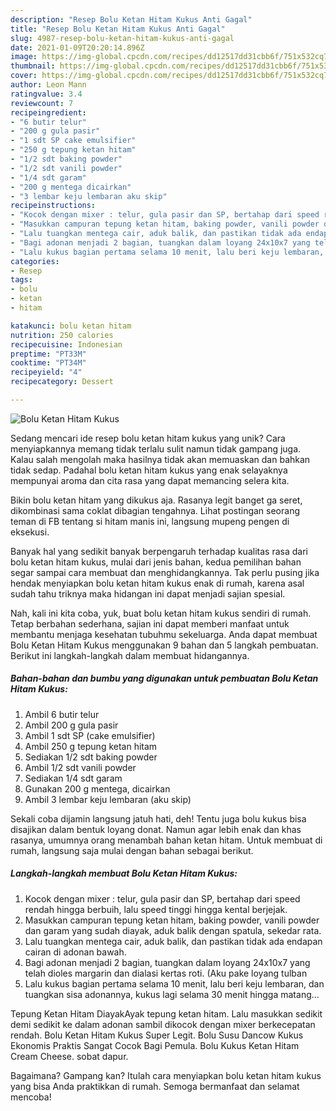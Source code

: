 ```yaml
---
description: "Resep Bolu Ketan Hitam Kukus Anti Gagal"
title: "Resep Bolu Ketan Hitam Kukus Anti Gagal"
slug: 4987-resep-bolu-ketan-hitam-kukus-anti-gagal
date: 2021-01-09T20:20:14.896Z
image: https://img-global.cpcdn.com/recipes/dd12517dd31cbb6f/751x532cq70/bolu-ketan-hitam-kukus-foto-resep-utama.jpg
thumbnail: https://img-global.cpcdn.com/recipes/dd12517dd31cbb6f/751x532cq70/bolu-ketan-hitam-kukus-foto-resep-utama.jpg
cover: https://img-global.cpcdn.com/recipes/dd12517dd31cbb6f/751x532cq70/bolu-ketan-hitam-kukus-foto-resep-utama.jpg
author: Leon Mann
ratingvalue: 3.4
reviewcount: 7
recipeingredient:
- "6 butir telur"
- "200 g gula pasir"
- "1 sdt SP cake emulsifier"
- "250 g tepung ketan hitam"
- "1/2 sdt baking powder"
- "1/2 sdt vanili powder"
- "1/4 sdt garam"
- "200 g mentega dicairkan"
- "3 lembar keju lembaran aku skip"
recipeinstructions:
- "Kocok dengan mixer : telur, gula pasir dan SP, bertahap dari speed rendah hingga berbuih, lalu speed tinggi hingga kental berjejak."
- "Masukkan campuran tepung ketan hitam, baking powder, vanili powder dan garam yang sudah diayak, aduk balik dengan spatula, sekedar rata."
- "Lalu tuangkan mentega cair, aduk balik, dan pastikan tidak ada endapan cairan di adonan bawah."
- "Bagi adonan menjadi 2 bagian, tuangkan dalam loyang 24x10x7 yang telah dioles margarin dan dialasi kertas roti. (Aku pake loyang tulban"
- "Lalu kukus bagian pertama selama 10 menit, lalu beri keju lembaran, dan tuangkan sisa adonannya, kukus lagi selama 30 menit hingga matang..."
categories:
- Resep
tags:
- bolu
- ketan
- hitam

katakunci: bolu ketan hitam 
nutrition: 250 calories
recipecuisine: Indonesian
preptime: "PT33M"
cooktime: "PT34M"
recipeyield: "4"
recipecategory: Dessert

---
```



![Bolu Ketan Hitam Kukus](https://img-global.cpcdn.com/recipes/dd12517dd31cbb6f/751x532cq70/bolu-ketan-hitam-kukus-foto-resep-utama.jpg)

Sedang mencari ide resep bolu ketan hitam kukus yang unik? Cara menyiapkannya memang tidak terlalu sulit namun tidak gampang juga. Kalau salah mengolah maka hasilnya tidak akan memuaskan dan bahkan tidak sedap. Padahal bolu ketan hitam kukus yang enak selayaknya mempunyai aroma dan cita rasa yang dapat memancing selera kita.

Bikin bolu ketan hitam yang dikukus aja. Rasanya legit banget ga seret, dikombinasi sama coklat dibagian tengahnya. Lihat postingan seorang teman di FB tentang si hitam manis ini, langsung mupeng pengen di eksekusi.

Banyak hal yang sedikit banyak berpengaruh terhadap kualitas rasa dari bolu ketan hitam kukus, mulai dari jenis bahan, kedua pemilihan bahan segar sampai cara membuat dan menghidangkannya. Tak perlu pusing jika hendak menyiapkan bolu ketan hitam kukus enak di rumah, karena asal sudah tahu triknya maka hidangan ini dapat menjadi sajian spesial.


Nah, kali ini kita coba, yuk, buat bolu ketan hitam kukus sendiri di rumah. Tetap berbahan sederhana, sajian ini dapat memberi manfaat untuk membantu menjaga kesehatan tubuhmu sekeluarga. Anda dapat membuat Bolu Ketan Hitam Kukus menggunakan 9 bahan dan 5 langkah pembuatan. Berikut ini langkah-langkah dalam membuat hidangannya.

<!--inarticleads1-->

##### Bahan-bahan dan bumbu yang digunakan untuk pembuatan Bolu Ketan Hitam Kukus:

1. Ambil 6 butir telur
1. Ambil 200 g gula pasir
1. Ambil 1 sdt SP (cake emulsifier)
1. Ambil 250 g tepung ketan hitam
1. Sediakan 1/2 sdt baking powder
1. Ambil 1/2 sdt vanili powder
1. Sediakan 1/4 sdt garam
1. Gunakan 200 g mentega, dicairkan
1. Ambil 3 lembar keju lembaran (aku skip)


Sekali coba dijamin langsung jatuh hati, deh! Tentu juga bolu kukus bisa disajikan dalam bentuk loyang donat. Namun agar lebih enak dan khas rasanya, umumnya orang menambah bahan ketan hitam. Untuk membuat di rumah, langsung saja mulai dengan bahan sebagai berikut. 

<!--inarticleads2-->

##### Langkah-langkah membuat Bolu Ketan Hitam Kukus:

1. Kocok dengan mixer : telur, gula pasir dan SP, bertahap dari speed rendah hingga berbuih, lalu speed tinggi hingga kental berjejak.
1. Masukkan campuran tepung ketan hitam, baking powder, vanili powder dan garam yang sudah diayak, aduk balik dengan spatula, sekedar rata.
1. Lalu tuangkan mentega cair, aduk balik, dan pastikan tidak ada endapan cairan di adonan bawah.
1. Bagi adonan menjadi 2 bagian, tuangkan dalam loyang 24x10x7 yang telah dioles margarin dan dialasi kertas roti. (Aku pake loyang tulban
1. Lalu kukus bagian pertama selama 10 menit, lalu beri keju lembaran, dan tuangkan sisa adonannya, kukus lagi selama 30 menit hingga matang...


Tepung Ketan Hitam DiayakAyak tepung ketan hitam. Lalu masukkan sedikit demi sedikit ke dalam adonan sambil dikocok dengan mixer berkecepatan rendah. Bolu Ketan Hitam Kukus Super Legit. Bolu Susu Dancow Kukus Ekonomis Praktis Sangat Cocok Bagi Pemula. Bolu Kukus Ketan Hitam Cream Cheese. sobat dapur. 

Bagaimana? Gampang kan? Itulah cara menyiapkan bolu ketan hitam kukus yang bisa Anda praktikkan di rumah. Semoga bermanfaat dan selamat mencoba!
